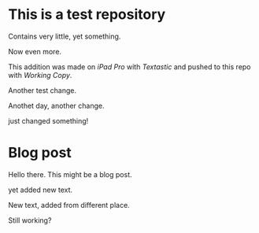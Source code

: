 This is a test repository
=========================

Contains very little, yet something.

Now even more.

This addition was made on *iPad Pro* with *Textastic* and pushed to this repo with *Working Copy*.

Another test change.

Anothet day, another change.

just changed something!

# Blog post
Hello there. This might be a blog post.

yet added new text.

New text, added from different place.


Still working?
